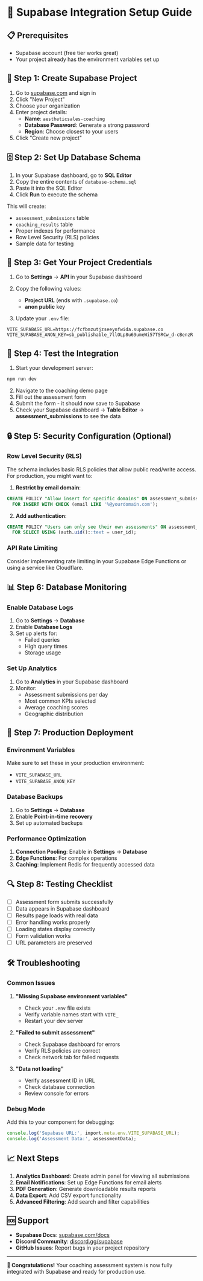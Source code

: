 # 🚀 Supabase Integration Setup Guide

## 📋 **Prerequisites**
- Supabase account (free tier works great)
- Your project already has the environment variables set up

## 🔧 **Step 1: Create Supabase Project**

1. Go to [supabase.com](https://supabase.com) and sign in
2. Click "New Project"
3. Choose your organization
4. Enter project details:
   - **Name**: `aestheticsales-coaching`
   - **Database Password**: Generate a strong password
   - **Region**: Choose closest to your users
5. Click "Create new project"

## 🗄️ **Step 2: Set Up Database Schema**

1. In your Supabase dashboard, go to **SQL Editor**
2. Copy the entire contents of `database-schema.sql`
3. Paste it into the SQL Editor
4. Click **Run** to execute the schema

This will create:
- `assessment_submissions` table
- `coaching_results` table
- Proper indexes for performance
- Row Level Security (RLS) policies
- Sample data for testing

## 🔑 **Step 3: Get Your Project Credentials**

1. Go to **Settings** → **API** in your Supabase dashboard
2. Copy the following values:
   - **Project URL** (ends with `.supabase.co`)
   - **anon public** key

3. Update your `.env` file:
```env
VITE_SUPABASE_URL=https://fcfbmzutjzseeynfwida.supabase.co
VITE_SUPABASE_ANON_KEY=sb_publishable_7llOLp8u69umeWi57TSRCw_d-cBenzR
```

## 🧪 **Step 4: Test the Integration**

1. Start your development server:
```bash
npm run dev
```

2. Navigate to the coaching demo page
3. Fill out the assessment form
4. Submit the form - it should now save to Supabase
5. Check your Supabase dashboard → **Table Editor** → **assessment_submissions** to see the data

## 🔒 **Step 5: Security Configuration (Optional)**

### **Row Level Security (RLS)**
The schema includes basic RLS policies that allow public read/write access. For production, you might want to:

1. **Restrict by email domain**:
```sql
CREATE POLICY "Allow insert for specific domains" ON assessment_submissions
  FOR INSERT WITH CHECK (email LIKE '%@yourdomain.com');
```

2. **Add authentication**:
```sql
CREATE POLICY "Users can only see their own assessments" ON assessment_submissions
  FOR SELECT USING (auth.uid()::text = user_id);
```

### **API Rate Limiting**
Consider implementing rate limiting in your Supabase Edge Functions or using a service like Cloudflare.

## 📊 **Step 6: Database Monitoring**

### **Enable Database Logs**
1. Go to **Settings** → **Database**
2. Enable **Database Logs**
3. Set up alerts for:
   - Failed queries
   - High query times
   - Storage usage

### **Set Up Analytics**
1. Go to **Analytics** in your Supabase dashboard
2. Monitor:
   - Assessment submissions per day
   - Most common KPIs selected
   - Average coaching scores
   - Geographic distribution

## 🚀 **Step 7: Production Deployment**

### **Environment Variables**
Make sure to set these in your production environment:
- `VITE_SUPABASE_URL`
- `VITE_SUPABASE_ANON_KEY`

### **Database Backups**
1. Go to **Settings** → **Database**
2. Enable **Point-in-time recovery**
3. Set up automated backups

### **Performance Optimization**
1. **Connection Pooling**: Enable in **Settings** → **Database**
2. **Edge Functions**: For complex operations
3. **Caching**: Implement Redis for frequently accessed data

## 🔍 **Step 8: Testing Checklist**

- [ ] Assessment form submits successfully
- [ ] Data appears in Supabase dashboard
- [ ] Results page loads with real data
- [ ] Error handling works properly
- [ ] Loading states display correctly
- [ ] Form validation works
- [ ] URL parameters are preserved

## 🛠️ **Troubleshooting**

### **Common Issues**

1. **"Missing Supabase environment variables"**
   - Check your `.env` file exists
   - Verify variable names start with `VITE_`
   - Restart your dev server

2. **"Failed to submit assessment"**
   - Check Supabase dashboard for errors
   - Verify RLS policies are correct
   - Check network tab for failed requests

3. **"Data not loading"**
   - Verify assessment ID in URL
   - Check database connection
   - Review console for errors

### **Debug Mode**
Add this to your component for debugging:
```typescript
console.log('Supabase URL:', import.meta.env.VITE_SUPABASE_URL);
console.log('Assessment Data:', assessmentData);
```

## 📈 **Next Steps**

1. **Analytics Dashboard**: Create admin panel for viewing all submissions
2. **Email Notifications**: Set up Edge Functions for email alerts
3. **PDF Generation**: Generate downloadable results reports
4. **Data Export**: Add CSV export functionality
5. **Advanced Filtering**: Add search and filter capabilities

## 🆘 **Support**

- **Supabase Docs**: [supabase.com/docs](https://supabase.com/docs)
- **Discord Community**: [discord.gg/supabase](https://discord.gg/supabase)
- **GitHub Issues**: Report bugs in your project repository

---

**🎉 Congratulations!** Your coaching assessment system is now fully integrated with Supabase and ready for production use. 
